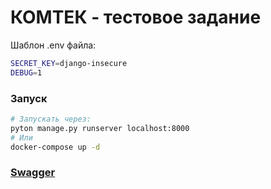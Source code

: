 # КОМТЕК - тестовое задание

Шаблон .env файла:
```bash
SECRET_KEY=django-insecure
DEBUG=1
```
### Запуск
```bash
# Запускать через:
pyton manage.py runserver localhost:8000
# Или
docker-compose up -d
```
### [Swagger](http://localhost:8000/api/schema/swagger-ui)
